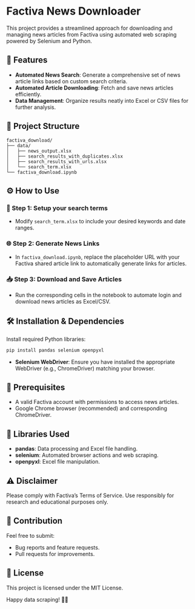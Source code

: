# Factiva News Downloader

This project provides a streamlined approach for downloading and managing news articles from Factiva using automated web scraping powered by Selenium and Python.

## 🚀 Features

- **Automated News Search**: Generate a comprehensive set of news article links based on custom search criteria.
- **Automated Article Downloading**: Fetch and save news articles efficiently.
- **Data Management**: Organize results neatly into Excel or CSV files for further analysis.

## 📁 Project Structure

```
factiva_download/
├── data/
│   ├── news_output.xlsx
│   ├── search_results_with_duplicates.xlsx
│   ├── search_results_with_urls.xlsx
│   └── search_term.xlsx
└── factiva_download.ipynb
```

## ⚙️ How to Use

### 🔧 Step 1: Setup your search terms
- Modify `search_term.xlsx` to include your desired keywords and date ranges.

### 🌐 Step 2: Generate News Links
- In `factiva_download.ipynb`, replace the placeholder URL with your Factiva shared article link to automatically generate links for articles.

### 📥 Step 3: Download and Save Articles
- Run the corresponding cells in the notebook to automate login and download news articles as Excel/CSV.

## 🛠️ Installation & Dependencies

Install required Python libraries:
```bash
pip install pandas selenium openpyxl
```

- **Selenium WebDriver**: Ensure you have installed the appropriate WebDriver (e.g., ChromeDriver) matching your browser.

## 📝 Prerequisites

- A valid Factiva account with permissions to access news articles.
- Google Chrome browser (recommended) and corresponding ChromeDriver.

## 🤖 Libraries Used
- **pandas**: Data processing and Excel file handling.
- **selenium**: Automated browser actions and web scraping.
- **openpyxl**: Excel file manipulation.

## ⚠️ Disclaimer

Please comply with Factiva’s Terms of Service. Use responsibly for research and educational purposes only.

## 🤝 Contribution
Feel free to submit:
- Bug reports and feature requests.
- Pull requests for improvements.

## 📜 License
This project is licensed under the MIT License.


Happy data scraping! 🚀📑

